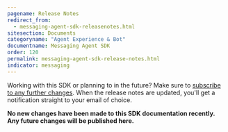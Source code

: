 ```yaml
---
pagename: Release Notes
redirect_from:
  - messaging-agent-sdk-releasenotes.html
sitesection: Documents
categoryname: "Agent Experience & Bot"
documentname: Messaging Agent SDK
order: 120
permalink: messaging-agent-sdk-release-notes.html
indicator: messaging
---
```


<div class="attn-alert">Working with this SDK or planning to in the future? Make sure to <a href="https://visualping.io/?url=developers.liveperson.com/messaging-agent-sdk-releasenotes.html&mode=web&css=post-content" target="_blank">subscribe to any further changes</a>. When the release notes are updated, you'll get a notification straight to your email of choice.</div>

**No new changes have been made to this SDK documentation recently. Any future changes will be published here.**
